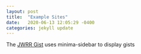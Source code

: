 ```yaml
---
layout: post
title:  "Example Sites"
date:   2020-06-13 12:05:29 -0400
categories: jekyll update
---
```


The [JWRR Gist](https://jwrr.github.io/gists/) uses minima-sidebar to display gists 

